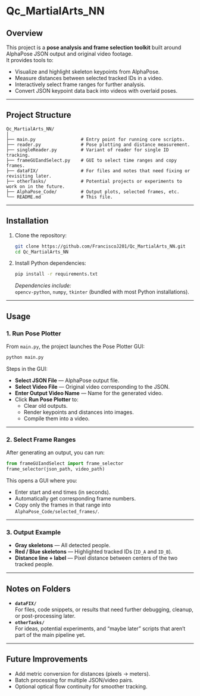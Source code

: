 # Qc_MartialArts_NN

## Overview
This project is a **pose analysis and frame selection toolkit** built around AlphaPose JSON output and original video footage.  
It provides tools to:

- Visualize and highlight skeleton keypoints from AlphaPose.
- Measure distances between selected tracked IDs in a video.
- Interactively select frame ranges for further analysis.
- Convert JSON keypoint data back into videos with overlaid poses.

---

## Project Structure
```
Qc_MartialArts_NN/
│
├── main.py                 # Entry point for running core scripts.
├── reader.py               # Pose plotting and distance measurement.
├── singleReader.py         # Variant of reader for single ID tracking.
├── frameGUIandSelect.py    # GUI to select time ranges and copy frames.
├── dataFIX/                # For files and notes that need fixing or revisiting later.
├── otherTasks/             # Potential projects or experiments to work on in the future.
├── AlphaPose_Code/         # Output plots, selected frames, etc.
└── README.md               # This file.
```

---

## Installation
1. Clone the repository:
   ```bash
   git clone https://github.com/FranciscoJ201/Qc_MartialArts_NN.git
   cd Qc_MartialArts_NN
   ```

2. Install Python dependencies:
   ```bash
   pip install -r requirements.txt
   ```
   *Dependencies include:*  
   `opencv-python`, `numpy`, `tkinter` (bundled with most Python installations).

---

## Usage

### 1. Run Pose Plotter
From `main.py`, the project launches the Pose Plotter GUI:
```bash
python main.py
```
Steps in the GUI:
- **Select JSON File** — AlphaPose output file.
- **Select Video File** — Original video corresponding to the JSON.
- **Enter Output Video Name** — Name for the generated video.
- Click **Run Pose Plotter** to:
  - Clear old outputs.
  - Render keypoints and distances into images.
  - Compile them into a video.

---

### 2. Select Frame Ranges
After generating an output, you can run:
```python
from frameGUIandSelect import frame_selector
frame_selector(json_path, video_path)
```
This opens a GUI where you:
- Enter start and end times (in seconds).
- Automatically get corresponding frame numbers.
- Copy only the frames in that range into `AlphaPose_Code/selected_frames/`.

---

### 3. Output Example
- **Gray skeletons** — All detected people.
- **Red / Blue skeletons** — Highlighted tracked IDs (`ID_A` and `ID_B`).
- **Distance line + label** — Pixel distance between centers of the two tracked people.

---

## Notes on Folders
- **`dataFIX/`**  
  For files, code snippets, or results that need further debugging, cleanup, or post-processing later.
- **`otherTasks/`**  
  For ideas, potential experiments, and “maybe later” scripts that aren’t part of the main pipeline yet.

---

## Future Improvements
- Add metric conversion for distances (pixels → meters).
- Batch processing for multiple JSON/video pairs.
- Optional optical flow continuity for smoother tracking.
